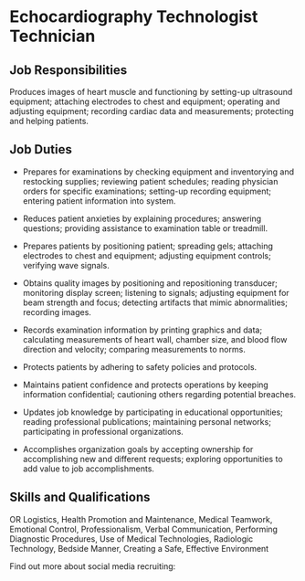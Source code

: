 # Echocardiography Technologist Technician

## Job Responsibilities

Produces images of heart muscle and functioning by setting-up ultrasound equipment; attaching electrodes to chest and equipment; operating and adjusting equipment; recording cardiac data and measurements; protecting and helping patients.

## Job Duties

* Prepares for examinations by checking equipment and inventorying and restocking supplies; reviewing patient schedules; reading physician orders for specific examinations; setting-up recording equipment; entering patient information into system.

* Reduces patient anxieties by explaining procedures; answering questions; providing assistance to examination table or treadmill.

* Prepares patients by positioning patient; spreading gels; attaching electrodes to chest and equipment; adjusting equipment controls; verifying wave signals.

* Obtains quality images by positioning and repositioning transducer; monitoring display screen; listening to signals; adjusting equipment for beam strength and focus; detecting artifacts that mimic abnormalities; recording images.

* Records examination information by printing graphics and data; calculating measurements of heart wall, chamber size, and blood flow direction and velocity; comparing measurements to norms.

* Protects patients by adhering to safety policies and protocols.

* Maintains patient confidence and protects operations by keeping information confidential; cautioning others regarding potential breaches.

* Updates job knowledge by participating in educational opportunities; reading professional publications; maintaining personal networks; participating in professional organizations.

* Accomplishes organization goals by accepting ownership for accomplishing new and different requests; exploring opportunities to add value to job accomplishments.

## Skills and Qualifications

OR Logistics, Health Promotion and Maintenance, Medical Teamwork, Emotional Control, Professionalism, Verbal Communication, Performing Diagnostic Procedures, Use of Medical Technologies, Radiologic Technology, Bedside Manner, Creating a Safe, Effective Environment

Find out more about social media recruiting:
